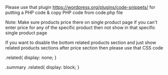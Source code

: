 Please use that plugin https://wordpress.org/plugins/code-snippets/ for putting a PHP code & copy PHP code from code.php file

Note: Make sure products price there on single product page if you can't enter price for any of the specific product then not show in that specific single product page

If you want to disable the bottom related products section and just show related products sections after price section then please use that CSS code

.related{ 
   display: none;
}

.summary .related{
   display: block;
}
